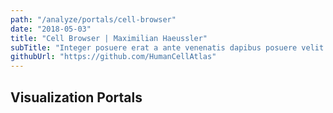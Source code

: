 ```yaml
---
path: "/analyze/portals/cell-browser"
date: "2018-05-03"
title: "Cell Browser | Maximilian Haeussler"
subTitle: "Integer posuere erat a ante venenatis dapibus posuere velit aliquet. Donec id elit non mi porta gravida at eget metus. Cras mattis consectetur purus sit amet fermentum. Aenean eu leo quam. Pellentesque ornare."
githubUrl: "https://github.com/HumanCellAtlas"
---
```


## Visualization Portals
